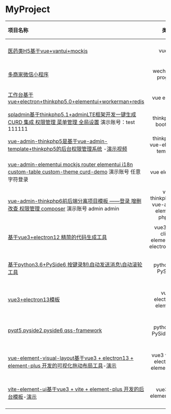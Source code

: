 # MyProject
| 项目名称                                                                                                                                                                                                                |                     类型                     |      更新日期 |
| :---------------------------------------------------------------------------------------------------------------------------------------------------------------------------------------------------------------------- | :------------------------------------------: | ------------: |
| [医药类H5基于vue+vantui+mockjs](http://demo.o8o8o8.com/fastmedicine/#/)                                                                                                                                                 |                    vue h5                    |     2020年1月 |
| [多商家微信小程序](https://shenxingchao.github.io/project/image/lyqq_qrcode.jpg)                                                                                                                                        |             wechat mini program              |     2019年7月 |
| [工作台基于vue+electron+thinkphp5.0+elementui+workerman+redis](https://shenxingchao.github.io/project/video/workbench.mp4)                                                                                              |                 vue electron                 |    2019年10月 |
| [spladmin基于thinkphp5.1+adminLTE框架开发一键生成CURD 集成 权限管理 菜单管理 全局设置](http://spladmin.o8o8o8.com/admin) 演示账号：test 111111                                                                          |            thinkphp5.1 bootstrap             |     2019年9月 |
| [vue-admin-thinkphp5是基于vue-admin-template+thinkphp5的后台权限管理系统](https://github.com/shenxingchao/vue-admin-thinkphp5) -[演示视频](http://demo.o8o8o8.com/vue/vueAdminTemplate/index.html)                      |       thinkphp5.0 vue-element-template       |     2019年1月 |
| [vue-admin-elementui mockjs router elementui i18n custom-table custom-theme curd-demo](https://shenxingchao.github.io/vue-admin-elementui/) 演示账号 任意字符登录                                                       |                vue elementui                 |  2021年1月3日 |
| [vue-admin-thinkphp6前后端分离项目模板 ——登录 增删改查 权限管理 composer](http://demo.o8o8o8.com/vue-admin-thinkphp6/#/) 演示账号 admin admin                                                                           | vue thinkphp6.0.* vue-admin-elementui php8.0 | 2021年1月16日 |
| [基于vue3+electron12 精简的代码生成工具](https://github.com/shenxingchao/code-auto-tool)                                                                                                                                | vue3 vue-cli4.5 element-plus electron12.0.1  | 2021年3月23日 |
| [基于python3.6+PySide6 按键录制\自动发送消息\自动滚轮工具](https://github.com/shenxingchao/python_pyside6_tool)                                                                                                         |              python GUI PySide6              | 2021年7月20日 |
| [vue3+electron13模板](https://github.com/shenxingchao/vue3-electron13-template)                                                                                                                                         |          vue3 electron13 elementui           | 2021年8月10日 |
| [pyqt5,pyside2,pyside6 qss-framework](https://github.com/shenxingchao/qt-for-python-qss)                                                                                                                                |            python GUI PySide6 Qss            | 2021年8月10日 |
| [vue-element-visual-layout基于vue3 + electron13 + element-plus 开发的可视化拖动布局工具](https://github.com/shenxingchao/vue-element-visual-layout)-[演示](https://shenxingchao.github.io/vue-element-visual-layout/#/) |     vue3 vue-cli electron13 element-plus     | 2021年8月22日 |
| [vite-element-ui基于vue3 + vite + element-plus 开发的后台模板](https://github.com/shenxingchao/vite-element-ui)-[演示](https://shenxingchao.github.io/vite-element-ui/#/)                                               |           vue3 vite element -plus            |  2021年9月1日 |
